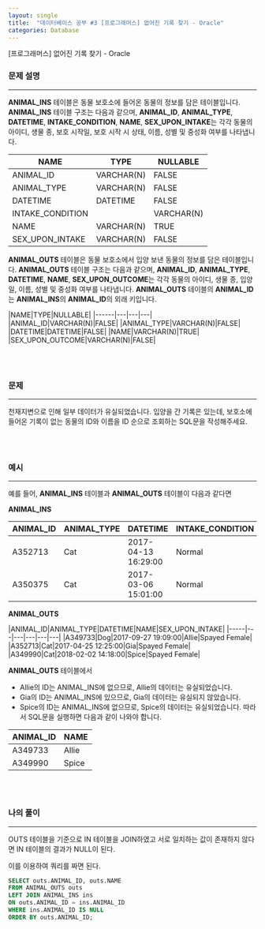 ```yaml
---
layout: single
title:  "데이터베이스 공부 #3 [프로그래머스] 없어진 기록 찾기 - Oracle"
categories: Database
---
```



[프로그래머스] 없어진 기록 찾기 - Oracle

### 문제 설명

---

**ANIMAL_INS** 테이블은 동물 보호소에 들어온 동물의 정보를 담은 테이블입니다. **ANIMAL_INS** 테이블 구조는 다음과 같으며, **ANIMAL_ID**, **ANIMAL_TYPE**, **DATETIME**, **INTAKE_CONDITION**, **NAME**, **SEX_UPON_INTAKE**는 각각 동물의 아이디, 생물 종, 보호 시작일, 보호 시작 시 상태, 이름, 성별 및 중성화 여부를 나타냅니다.

|NAME|TYPE|NULLABLE|
|------|---|---|
|ANIMAL_ID|VARCHAR(N)|FALSE|
|ANIMAL_TYPE|VARCHAR(N)|FALSE|
|DATETIME|DATETIME|FALSE|
|INTAKE_CONDITION||VARCHAR(N)|FALSE|
|NAME|VARCHAR(N)|TRUE|
|SEX_UPON_INTAKE|VARCHAR(N)|FALSE|

**ANIMAL_OUTS** 테이블은 동물 보호소에서 입양 보낸 동물의 정보를 담은 테이블입니다. **ANIMAL_OUTS** 테이블 구조는 다음과 같으며, **ANIMAL_ID**, **ANIMAL_TYPE**, **DATETIME**, **NAME**, **SEX_UPON_OUTCOME**는 각각 동물의 아이디, 생물 종, 입양일, 이름, 성별 및 중성화 여부를 나타냅니다. **ANIMAL_OUTS** 테이블의 **ANIMAL_ID**는 **ANIMAL_INS**의 **ANIMAL_ID**의 외래 키입니다.

|NAME|TYPE|NULLABLE|
|------|---|---|---|
|ANIMAL_ID|VARCHAR(N)|FALSE|
|ANIMAL_TYPE|VARCHAR(N)|FALSE|
|DATETIME|DATETIME|FALSE|
|NAME|VARCHAR(N)|TRUE|
|SEX_UPON_OUTCOME|VARCHAR(N)|FALSE|


<br/><br/>
### 문제


---
천재지변으로 인해 일부 데이터가 유실되었습니다. 입양을 간 기록은 있는데, 보호소에 들어온 기록이 없는 동물의 ID와 이름을 ID 순으로 조회하는 SQL문을 작성해주세요.


<br/><br/>
### 예시


---

예를 들어, **ANIMAL_INS** 테이블과 **ANIMAL_OUTS** 테이블이 다음과 같다면

**ANIMAL_INS**

|ANIMAL_ID|ANIMAL_TYPE|DATETIME|INTAKE_CONDITION|NAME|SEX_UPON_INTAKE|
|-----|---|---|---|---|---|
|A352713|Cat|2017-04-13 16:29:00|Normal|Gia|Spayed Female|
|A350375|Cat|2017-03-06 15:01:00|Normal|Meo|Neutered Male|

**ANIMAL_OUTS**

|ANIMAL_ID|ANIMAL_TYPE|DATETIME|NAME|SEX_UPON_INTAKE|
|-----|---|---|---|---|---|
|A349733|Dog|2017-09-27 19:09:00|Allie|Spayed Female|
|A352713|Cat|2017-04-25 12:25:00|Gia|Spayed Female|
|A349990|Cat|2018-02-02 14:18:00|Spice|Spayed Female|

**ANIMAL_OUTS** 테이블에서

- Allie의 ID는 ANIMAL_INS에 없으므로, Allie의 데이터는 유실되었습니다.
- Gia의 ID는 ANIMAL_INS에 있으므로, Gia의 데이터는 유실되지 않았습니다.
- Spice의 ID는 ANIMAL_INS에 없으므로, Spice의 데이터는 유실되었습니다.
따라서 SQL문을 실행하면 다음과 같이 나와야 합니다.

|ANIMAL_ID|NAME|
|-----|---|
|A349733|Allie|
|A349990|Spice|



<br/><br/>
### 나의 풀이

---

OUTS 테이블을 기준으로 IN 테이블을 JOIN하였고 서로 일치하는 값이 존재하지 않다면 IN 테이블의 결과가 NULL이 된다.

이를 이용하여 쿼리를 짜면 된다.


```sql
SELECT outs.ANIMAL_ID, outs.NAME
FROM ANIMAL_OUTS outs
LEFT JOIN ANIMAL_INS ins
ON outs.ANIMAL_ID = ins.ANIMAL_ID
WHERE ins.ANIMAL_ID IS NULL
ORDER BY outs.ANIMAL_ID;
```


